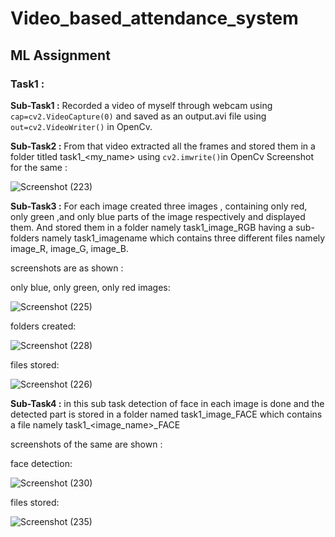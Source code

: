 # Video_based_attendance_system
## ML Assignment
### Task1 :
**Sub-Task1 :**
Recorded a video of myself through webcam using `cap=cv2.VideoCapture(0)` and saved as an output.avi file using `out=cv2.VideoWriter()` in OpenCv.

**Sub-Task2 :**
From that video extracted  all the frames and stored them in a folder titled task1_<my_name> using `cv2.imwrite()`in OpenCv
Screenshot for the same :

![Screenshot (223)](https://user-images.githubusercontent.com/76279662/125521035-b645a86c-2238-4367-ad90-54993604291b.png)

**Sub-Task3 :**
For each image created three images , containing only red, only green ,and only blue parts of the image respectively and displayed them. And stored them in a folder namely 
task1_image_RGB having a sub-folders namely task1_imagename which contains three different files namely image_R, image_G, image_B.

screenshots are as shown :

only blue, only green, only red images:

![Screenshot (225)](https://user-images.githubusercontent.com/76279662/125522944-70545183-d94c-4771-8d6c-c719f86ed943.png)

folders created:

![Screenshot (228)](https://user-images.githubusercontent.com/76279662/125523308-839827f7-bc6b-49df-8a1c-f6313a5b7654.png)

files stored:

![Screenshot (226)](https://user-images.githubusercontent.com/76279662/125523452-933390e6-dbf9-4d1e-b053-20c86b090ecc.png)

**Sub-Task4 :**
in this sub task detection of face in each image is done and the detected part is stored in a folder named task1_image_FACE which contains a file
namely task1_<image_name>_FACE 

screenshots of the same are shown :

face detection:

![Screenshot (230)](https://user-images.githubusercontent.com/76279662/125525118-bc246b6e-6275-49f1-bf06-d45623dbba41.png)

files stored:

![Screenshot (235)](https://user-images.githubusercontent.com/76279662/125526777-e7233d84-ae44-4cd7-b9ac-00fcdfc276a2.png)





